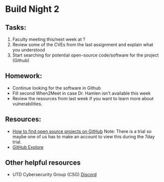 # Build Night 2



## Tasks:
1) Faculty meeting this/next week at ?
2) Review some of the CVEs from the last assignment and explain what you understood
3) Start searching for potential open-source code/software for the project (Github)

## Homework:
- Continue looking for the software in Github
- Fill second When2Meet in case Dr. Hamlen isn't available this week
- Review the resources from last week if you want to learn more about vulnerabilities.


## Resources:
- [How to find open source projects on GitHub](https://teamtreehouse.com/library/github-basics/how-to-find-an-open-source-project)
Note: There is a trial so maybe one of us has to make an account to view this during the 7day trial.
- [GitHub Explore](https://github.com/explore)

## Other helpful resources
- UTD Cybersecurity Group (CSG) [Discord](https://discord.gg/25g6jPcAuA)

